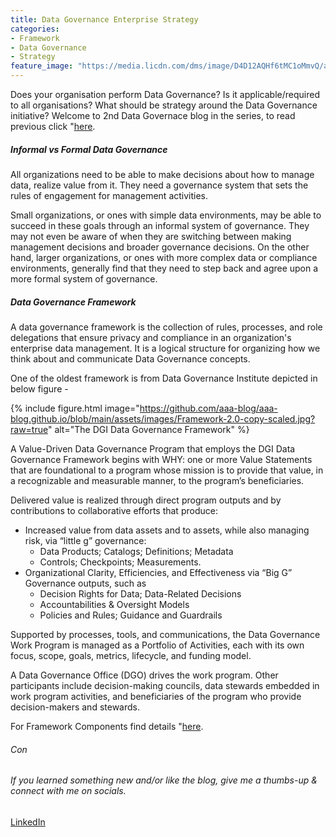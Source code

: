 ```yaml
---
title: Data Governance Enterprise Strategy
categories:
- Framework
- Data Governance
- Strategy
feature_image: "https://media.licdn.com/dms/image/D4D12AQHf6tMC1oMmvQ/article-cover_image-shrink_600_2000/0/1687750950623?e=2147483647&v=beta&t=n9Z5MCccmr6z5TRAizaqUKz26tnIBb9H1fbDRMAb8ow"
---
```


Does your organisation perform Data Governance? Is it applicable/required to all organisations? What should be strategy around the Data Governance initiative? Welcome to 2nd Data Governace blog in the series, to read previous click "[here](https://aaa-blog.github.io/intro/data%20governance/data/2024/06/18/dem-data-gov-p1/ "here").

<!-- more -->

##### Informal vs Formal Data Governance


All organizations need to be able to make decisions about how to manage data, realize value from it. They need a governance system that sets the rules of engagement for management activities.

Small organizations, or ones with simple data environments, may be able to succeed in these goals through an informal system of governance. They may not even be aware of when they are switching between making management decisions and broader governance decisions. On the other hand, larger organizations, or ones with more complex data or compliance environments, generally find that they need to step back and agree upon a more formal system of governance.


##### Data Governance Framework

A data governance framework is the collection of rules, processes, and role delegations that ensure privacy and compliance in an organization's enterprise data management. It is a logical structure for organizing how we think about and communicate Data Governance concepts.

One of the oldest framework is from Data Governance Institute depicted in below figure - 

{% include figure.html image="https://github.com/aaa-blog/aaa-blog.github.io/blob/main/assets/images/Framework-2.0-copy-scaled.jpg?raw=true" alt="The DGI Data Governance Framework" %}

A Value-Driven Data Governance Program that employs the DGI Data Governance Framework begins with WHY: one or more Value Statements that are foundational to a program whose mission is to provide that value, in a recognizable and measurable manner, to the program’s beneficiaries.

Delivered value is realized through direct program outputs and by contributions to collaborative efforts that produce:

* Increased value from data assets and to assets, while also managing risk, via “little g” governance:
    * Data Products; Catalogs; Definitions; Metadata
    * Controls; Checkpoints; Measurements.
* Organizational Clarity, Efficiencies, and Effectiveness via “Big G” Governance outputs, such as
    * Decision Rights for Data; Data-Related Decisions
    * Accountabilities & Oversight Models
    * Policies and Rules; Guidance and Guardrails

Supported by processes, tools, and communications, the Data Governance Work Program is managed as a Portfolio of Activities, each with its own focus, scope, goals, metrics, lifecycle, and funding model.

A Data Governance Office (DGO) drives the work program. Other participants include decision-making councils, data stewards embedded in work program activities, and beneficiaries of the program who provide decision-makers and stewards.

For Framework Components find details "[here](https://datagovernance.com/the-dgi-data-governance-framework/dgi-data-governance-framework-components/ "here"). 


<!-- more -->

###### Con

<!-- more -->

###### If you learned something new and/or like the blog, give me a thumbs-up & connect with me on socials.

[LinkedIn](https://www.linkedin.com/in/thakkarrahul01 "Rahul Thakkar")